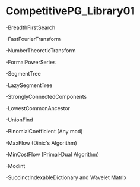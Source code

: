 # CompetitivePG_Library01
-BreadthFirstSearch

-FastFourierTransform

-NumberTheoreticTransform

-FormalPowerSeries

-SegmentTree 

-LazySegmentTree

-StronglyConnectedComponents

-LowestCommonAncestor

-UnionFind

-BinomialCoefficient (Any mod)

-MaxFlow (Dinic's Algorithm)

-MinCostFlow (Primal-Dual Algorithm)

-Modint

-SuccinctIndexableDictionary and Wavelet Matrix
